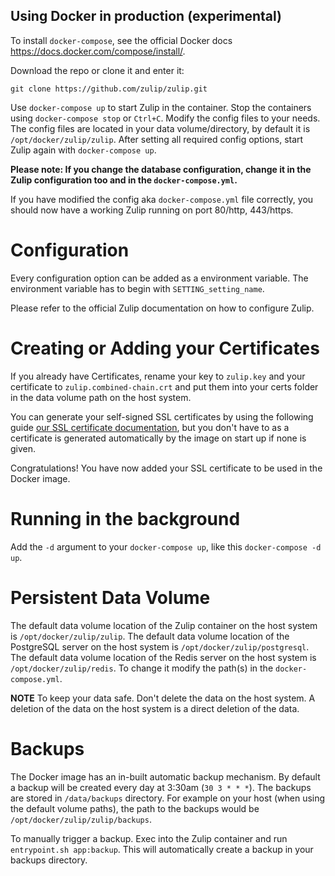 Using Docker in production (experimental)
---------------------------

To install `docker-compose`, see the official Docker docs https://docs.docker.com/compose/install/.

Download the repo or clone it and enter it:
```
git clone https://github.com/zulip/zulip.git
```

Use `docker-compose up` to start Zulip in the container.
Stop the containers using `docker-compose stop` or `Ctrl+C`. Modify the config files to your needs.
The config files are located in your data volume/directory, by default it is `/opt/docker/zulip/zulip`.
After setting all required config options, start Zulip again with `docker-compose up`.

**Please note: If you change the database configuration, change it in the Zulip
configuration too and in the `docker-compose.yml`.**

If you have modified the config aka `docker-compose.yml` file correctly, you
should now have a working Zulip running on port 80/http, 443/https.

Configuration
=============

Every configuration option can be added as a environment variable.
The environment variable has to begin with `SETTING_setting_name`.

Please refer to the official Zulip documentation on how to configure Zulip.

Creating or Adding your Certificates
====================================

If you already have Certificates, rename your key to `zulip.key` and your
certificate to `zulip.combined-chain.crt` and put them into your certs folder
in the data volume path on the host system.

You can generate your self-signed SSL certificates
by using the following guide [our SSL certificate documentation](ssl-certificates.html),
but you don't have to as a certificate is generated automatically by the image on start up if none is given.

Congratulations! You have now added your SSL certificate to be used in the Docker image.

Running in the background
=========================

Add the `-d` argument to your `docker-compose up`, like this `docker-compose -d up`.

Persistent Data Volume
======================

The default data volume location of the Zulip container on the host system is `/opt/docker/zulip/zulip`.
The default data volume location of the PostgreSQL server on the host system is `/opt/docker/zulip/postgresql`.
The default data volume location of the Redis server on the host system is `/opt/docker/zulip/redis`.
To change it modify the path(s) in the `docker-compose.yml`.

**NOTE** To keep your data safe. Don't delete the data on the host system.
A deletion of the data on the host system is a direct deletion of the data.

Backups
=======
The Docker image has an in-built automatic backup mechanism.
By default a backup will be created every day at 3:30am (`30 3 * * *`).
The backups are stored in `/data/backups` directory. For example on your host
(when using the default volume paths), the path to the backups would be `/opt/docker/zulip/zulip/backups`.

To manually trigger a backup. Exec into the Zulip container and run `entrypoint.sh app:backup`.
This will automatically create a backup in your backups directory.
